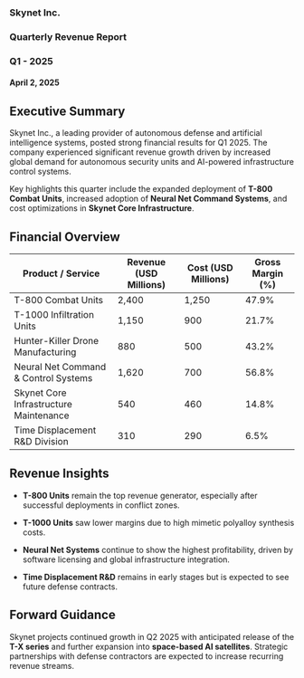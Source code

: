 ### Skynet Inc.
### Quarterly Revenue Report
### Q1 - 2025
#### April 2, 2025

## Executive Summary
Skynet Inc., a leading provider of autonomous defense and artificial intelligence systems, posted strong financial results for Q1 2025. The company experienced significant revenue growth driven by increased global demand for autonomous security units and AI-powered infrastructure control systems.

Key highlights this quarter include the expanded deployment of **T-800 Combat Units**, increased adoption of **Neural Net Command Systems**, and cost optimizations in **Skynet Core Infrastructure**.

## Financial Overview

| Product / Service | Revenue (USD Millions) | Cost (USD Millions) | Gross Margin (%) |
| --- | --- | --- | --- |
| T-800 Combat Units | 2,400 | 1,250 | 47.9% |
| T-1000 Infiltration Units | 1,150 | 900 | 21.7% |
| Hunter-Killer Drone Manufacturing | 880 | 500 | 43.2% |
| Neural Net Command & Control Systems | 1,620 | 700 | 56.8% |
| Skynet Core Infrastructure Maintenance | 540 | 460 | 14.8% |
| Time Displacement R&D Division | 310 | 290 | 6.5% |

## Revenue Insights

* **T-800 Units** remain the top revenue generator, especially after successful deployments in conflict zones.

* **T-1000 Units** saw lower margins due to high mimetic polyalloy synthesis costs.

* **Neural Net Systems** continue to show the highest profitability, driven by software licensing and global infrastructure integration.

* **Time Displacement R&D** remains in early stages but is expected to see future defense contracts.

## Forward Guidance

Skynet projects continued growth in Q2 2025 with anticipated release of the **T-X series** and further expansion into **space-based AI satellites**. Strategic partnerships with defense contractors are expected to increase recurring revenue streams.